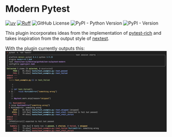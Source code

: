 # Modern Pytest

[![uv](https://img.shields.io/endpoint?url=https://raw.githubusercontent.com/astral-sh/uv/main/assets/badge/v0.json)](https://github.com/astral-sh/uv)
[![Ruff](https://img.shields.io/endpoint?url=https://raw.githubusercontent.com/astral-sh/ruff/main/assets/badge/v2.json)](https://github.com/astral-sh/ruff)
![GitHub License](https://img.shields.io/github/license/zen-xu/pytest-modern)
![PyPI - Python Version](https://img.shields.io/pypi/pyversions/pytest-modern)
![PyPI - Version](https://img.shields.io/pypi/v/pytest-modern)

This plugin incorporates ideas from the implementation of [pytest-rich](https://github.com/nicoddemus/pytest-rich) and takes inspiration from the output style of [nextest](https://nexte.st).

With the plugin currently outputs this:
![image](assets/screenshot.jpg)
